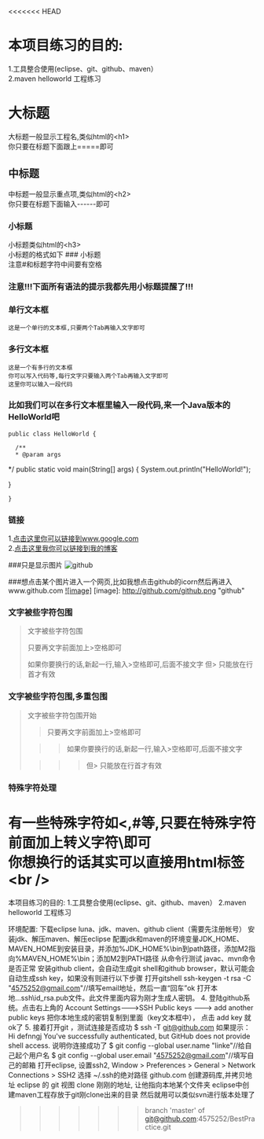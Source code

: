 <<<<<<< HEAD
# 本项目练习的目的:  
1.工具整合使用(eclipse、git、github、maven）  
2.maven helloworld 工程练习  




大标题
===================================
  大标题一般显示工程名,类似html的\<h1\><br />
  你只要在标题下面跟上=====即可

  
中标题
-----------------------------------
  中标题一般显示重点项,类似html的\<h2\><br />
  你只要在标题下面输入------即可
  
### 小标题
  小标题类似html的\<h3\><br />
  小标题的格式如下 ### 小标题<br />
  注意#和标题字符中间要有空格

### 注意!!!下面所有语法的提示我都先用小标题提醒了!!! 

### 单行文本框
    这是一个单行的文本框,只要两个Tab再输入文字即可
        
### 多行文本框  
    这是一个有多行的文本框
    你可以写入代码等,每行文字只要输入两个Tab再输入文字即可
    这里你可以输入一段代码

### 比如我们可以在多行文本框里输入一段代码,来一个Java版本的HelloWorld吧
    public class HelloWorld {

      /**
      * @param args
   */
   public static void main(String[] args) {
   System.out.println("HelloWorld!");

   }

    }
### 链接
1.[点击这里你可以链接到www.google.com](http://www.google.com)<br />
2.[点击这里我你可以链接到我的博客](http://guoyunsky.iteye.com)<br />

###只是显示图片
![github](http://github.com/unicorn.png "github")

###想点击某个图片进入一个网页,比如我想点击github的icorn然后再进入www.github.com
[![image]](http://www.github.com/)
[image]: http://github.com/github.png "github"

### 文字被些字符包围
> 文字被些字符包围
>
> 只要再文字前面加上>空格即可
>
> 如果你要换行的话,新起一行,输入>空格即可,后面不接文字
> 但> 只能放在行首才有效

### 文字被些字符包围,多重包围
> 文字被些字符包围开始
>
> > 只要再文字前面加上>空格即可
>
>  > > 如果你要换行的话,新起一行,输入>空格即可,后面不接文字
>
> > > > 但> 只能放在行首才有效

### 特殊字符处理
有一些特殊字符如<,#等,只要在特殊字符前面加上转义字符\即可<br />
你想换行的话其实可以直接用html标签\<br /\>
=======
本项目练习的目的:
1.工具整合使用(eclipse、git、github、maven）
2.maven helloworld 工程练习



环境配置:
下载eclipse luna、jdk、maven、github client（需要先注册帐号）
安装jdk、解压maven、解压eclipse
配置jdk和maven的环境变量JDK_HOME、MAVEN_HOME到安装目录，并添加%JDK_HOME%\bin到path路径，添加M2指向%MAVEN_HOME%\bin；添加M2到PATH路径
从命令行测试 javac、mvn命令是否正常
安装github client，会自动生成git shell和github browser，默认可能会自动生成ssh key，如果没有则进行以下步骤
打开gitshell
ssh-keygen -t rsa -C "4575252@gmail.com"//填写email地址，然后一直“回车”ok
打开本地..\.ssh\id_rsa.pub文件。此文件里面内容为刚才生成人密钥。
4. 登陆github系统。点击右上角的 Account Settings--->SSH Public keys ---> add another public keys
把你本地生成的密钥复制到里面（key文本框中）， 点击 add key 就ok了
5. 接着打开git ，测试连接是否成功
$ ssh -T git@github.com
如果提示：Hi defnngj You've successfully authenticated, but GitHub does not provide shell access. 说明你连接成功了
$ git config --global user.name "linke"//给自己起个用户名
$ git config --global user.email  "4575252@gmail.com"//填写自己的邮箱
打开eclipse, 设置ssh2,  Window > Preferences > General > Network Connections > SSH2  选择 ~/.ssh的绝对路径
github.com 创建源码库,并拷贝地址
eclipse 的 git 视图 clone 刚刚的地址, 让他指向本地某个文件夹
eclipse中创建maven工程存放于git刚clone出来的目录
然后就用可以类似svn进行版本处理了
>>>>>>> branch 'master' of git@github.com:4575252/BestPractice.git
